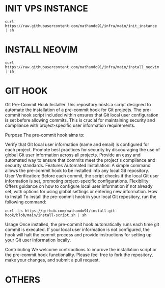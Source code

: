 # INIT VPS INSTANCE
```
curl https://raw.githubusercontent.com/nathando91/infra/main/init_instance | sh
```

# INSTALL NEOVIM
```
curl https://raw.githubusercontent.com/nathando91/infra/main/install_neovim | sh
```
# GIT HOOK
Git Pre-Commit Hook Installer This repository hosts a script designed to automate the installation of a pre-commit hook for Git projects. The pre-commit hook script included within ensures that Git local user configuration is set before allowing commits. This is crucial for maintaining security and compliance with project-specific user information requirements.

Purpose The pre-commit hook aims to:

Verify that Git local user information (name and email) is configured for each project. Promote best practices for security by discouraging the use of global Git user information across all projects. Provide an easy and automated way to ensure that commits meet the project's compliance and security standards. Features Automated Installation: A simple command allows the pre-commit hook to be installed into any local Git repository. User Verification: Before each commit, the script checks if the local Git user information is set, promoting project-specific configurations. Flexibility: Offers guidance on how to configure local user information if not already set, with options for using global settings or entering new information. How to Install To install the pre-commit hook in your local Git repository, run the following command:

```
curl -Ls https://github.com/nathando91/install-git-hook/blob/main/install-script.sh | sh
```

Usage Once installed, the pre-commit hook automatically runs each time git commit is executed. If your local user information is not configured, the hook will halt the commit process and provide instructions for setting up your Git user information locally.

Contributing We welcome contributions to improve the installation script or the pre-commit hook functionality. Please feel free to fork the repository, make your changes, and submit a pull request.

# OTHERS
